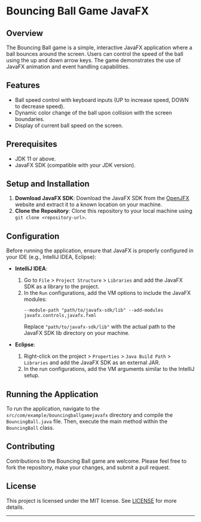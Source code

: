 # Bouncing Ball Game JavaFX

## Overview
The Bouncing Ball game is a simple, interactive JavaFX application where a ball bounces around the screen. Users can control the speed of the ball using the up and down arrow keys. The game demonstrates the use of JavaFX animation and event handling capabilities.

## Features
- Ball speed control with keyboard inputs (UP to increase speed, DOWN to decrease speed).
- Dynamic color change of the ball upon collision with the screen boundaries.
- Display of current ball speed on the screen.

## Prerequisites
- JDK 11 or above.
- JavaFX SDK (compatible with your JDK version).

## Setup and Installation
1. **Download JavaFX SDK**: Download the JavaFX SDK from the [OpenJFX](https://openjfx.io/) website and extract it to a known location on your machine.
2. **Clone the Repository**: Clone this repository to your local machine using `git clone <repository-url>`.

## Configuration
Before running the application, ensure that JavaFX is properly configured in your IDE (e.g., IntelliJ IDEA, Eclipse):
- **IntelliJ IDEA**:
    1. Go to `File` > `Project Structure` > `Libraries` and add the JavaFX SDK as a library to the project.
    2. In the `Run` configurations, add the VM options to include the JavaFX modules:
       ```
       --module-path "path/to/javafx-sdk/lib" --add-modules javafx.controls,javafx.fxml
       ```
       Replace `"path/to/javafx-sdk/lib"` with the actual path to the JavaFX SDK lib directory on your machine.

- **Eclipse**:
    1. Right-click on the project > `Properties` > `Java Build Path` > `Libraries` and add the JavaFX SDK as an external JAR.
    2. In the run configurations, add the VM arguments similar to the IntelliJ setup.

## Running the Application
To run the application, navigate to the `src/com/example/bouncingballgamejavafx` directory and compile the `BouncingBall.java` file. Then, execute the main method within the `BouncingBall` class.

## Contributing
Contributions to the Bouncing Ball game are welcome. Please feel free to fork the repository, make your changes, and submit a pull request.

## License
This project is licensed under the MIT license. See [LICENSE](LICENSE) for more details.

---
